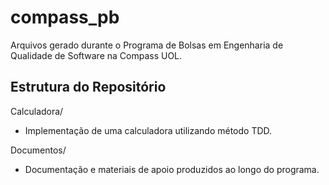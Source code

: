 # compass_pb
Arquivos gerado durante o Programa de Bolsas em Engenharia de Qualidade de Software na Compass UOL.

## Estrutura do Repositório
Calculadora/
* Implementação de uma calculadora utilizando método TDD.

Documentos/
* Documentação e materiais de apoio produzidos ao longo do programa.
